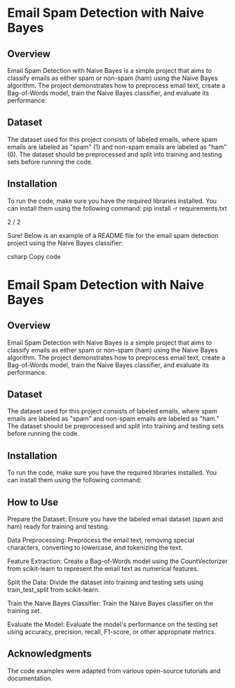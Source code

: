 # Email Spam Detection with Naive Bayes

## Overview

Email Spam Detection with Naive Bayes is a simple project that aims to classify emails as either spam or non-spam (ham) using the Naive Bayes algorithm. The project demonstrates how to preprocess email text, create a Bag-of-Words model, train the Naive Bayes classifier, and evaluate its performance.

## Dataset

The dataset used for this project consists of labeled emails, where spam emails are labeled as "spam" (1) and non-spam emails are labeled as "ham"(0). The dataset should be preprocessed and split into training and testing sets before running the code.

## Installation

To run the code, make sure you have the required libraries installed. You can install them using the following command:
pip install -r requirements.txt


2 / 2

Sure! Below is an example of a README file for the email spam detection project using the Naive Bayes classifier:

csharp
Copy code
# Email Spam Detection with Naive Bayes

## Overview

Email Spam Detection with Naive Bayes is a simple project that aims to classify emails as either spam or non-spam (ham) using the Naive Bayes algorithm. The project demonstrates how to preprocess email text, create a Bag-of-Words model, train the Naive Bayes classifier, and evaluate its performance.

## Dataset

The dataset used for this project consists of labeled emails, where spam emails are labeled as "spam" and non-spam emails are labeled as "ham." The dataset should be preprocessed and split into training and testing sets before running the code.

## Installation

To run the code, make sure you have the required libraries installed. You can install them using the following command:

## How to Use

Prepare the Dataset: Ensure you have the labeled email dataset (spam and ham) ready for training and testing.

Data Preprocessing: Preprocess the email text, removing special characters, converting to lowercase, and tokenizing the text.

Feature Extraction: Create a Bag-of-Words model using the CountVectorizer from scikit-learn to represent the email text as numerical features.

Split the Data: Divide the dataset into training and testing sets using train_test_split from scikit-learn.

Train the Naive Bayes Classifier: Train the Naive Bayes classifier on the training set.

Evaluate the Model: Evaluate the model's performance on the testing set using accuracy, precision, recall, F1-score, or other appropriate metrics.

## Acknowledgments

The code examples were adapted from various open-source tutorials and documentation.
